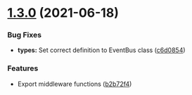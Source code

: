 # [1.3.0](https://github.com/beniesaude/lambda-lib/compare/v1.2.5...v1.3.0) (2021-06-18)


### Bug Fixes

* **types:** Set correct definition to EventBus class ([c6d0854](https://github.com/beniesaude/lambda-lib/commit/c6d08544e82e52936a221a73cb58da558e59050b))


### Features

* Export middleware functions ([b2b72f4](https://github.com/beniesaude/lambda-lib/commit/b2b72f4d10314528785f4cfa57f85242003eaa53))
